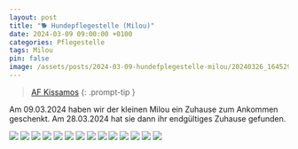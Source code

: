 ```yaml
---
layout: post
title: "🐕 Hundepflegestelle (Milou)"
date: 2024-03-09 09:00:00 +0100
categories: Pflegestelle
tags: Milou
pin: false
image: /assets/posts/2024-03-09-hundefplegestelle-milou/20240326_164529-2.jpg
---
```


> [AF Kissamos](/posts/af-kissamos)
{: .prompt-tip }

Am 09.03.2024 haben wir der kleinen Milou ein Zuhause zum Ankommen geschenkt. Am 28.03.2024 hat sie dann ihr endgültiges Zuhause gefunden.

![](/assets/posts/2024-03-09-hundefplegestelle-milou/20240310_124640.jpg)
![](/assets/posts/2024-03-09-hundefplegestelle-milou/20240311_122911-1.jpg)
![](/assets/posts/2024-03-09-hundefplegestelle-milou/20240311_131124.jpg)
![](/assets/posts/2024-03-09-hundefplegestelle-milou/20240311_193349.jpg)
![](/assets/posts/2024-03-09-hundefplegestelle-milou/20240315_133547.jpg)
![](/assets/posts/2024-03-09-hundefplegestelle-milou/20240316_143925.jpg)
![](/assets/posts/2024-03-09-hundefplegestelle-milou/20240318_180249.jpg)
![](/assets/posts/2024-03-09-hundefplegestelle-milou/20240325_105219.jpg)
![](/assets/posts/2024-03-09-hundefplegestelle-milou/20240326_164529-1.jpg)
![](/assets/posts/2024-03-09-hundefplegestelle-milou/20240326_164532-1.jpg)
![](/assets/posts/2024-03-09-hundefplegestelle-milou/IMG-20240425-WA0019.jpg)
![](/assets/posts/2024-03-09-hundefplegestelle-milou/IMG-20240425-WA0022-1.jpg)
![](/assets/posts/2024-03-09-hundefplegestelle-milou/IMG-20240425-WA0023.jpg)
![](/assets/posts/2024-03-09-hundefplegestelle-milou/IMG-20240425-WA0024.jpg)